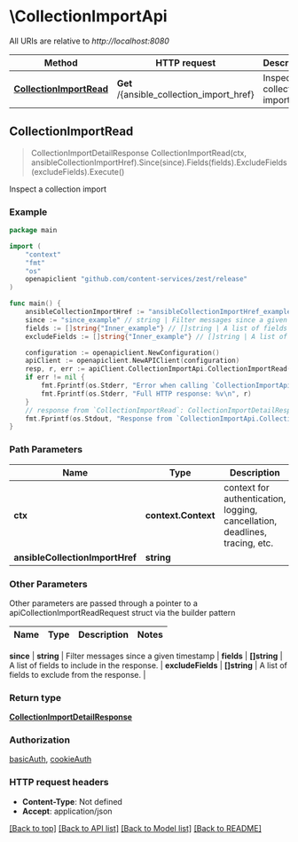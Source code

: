 # \CollectionImportApi

All URIs are relative to *http://localhost:8080*

Method | HTTP request | Description
------------- | ------------- | -------------
[**CollectionImportRead**](CollectionImportApi.md#CollectionImportRead) | **Get** /{ansible_collection_import_href} | Inspect a collection import



## CollectionImportRead

> CollectionImportDetailResponse CollectionImportRead(ctx, ansibleCollectionImportHref).Since(since).Fields(fields).ExcludeFields(excludeFields).Execute()

Inspect a collection import



### Example

```go
package main

import (
    "context"
    "fmt"
    "os"
    openapiclient "github.com/content-services/zest/release"
)

func main() {
    ansibleCollectionImportHref := "ansibleCollectionImportHref_example" // string | 
    since := "since_example" // string | Filter messages since a given timestamp (optional)
    fields := []string{"Inner_example"} // []string | A list of fields to include in the response. (optional)
    excludeFields := []string{"Inner_example"} // []string | A list of fields to exclude from the response. (optional)

    configuration := openapiclient.NewConfiguration()
    apiClient := openapiclient.NewAPIClient(configuration)
    resp, r, err := apiClient.CollectionImportApi.CollectionImportRead(context.Background(), ansibleCollectionImportHref).Since(since).Fields(fields).ExcludeFields(excludeFields).Execute()
    if err != nil {
        fmt.Fprintf(os.Stderr, "Error when calling `CollectionImportApi.CollectionImportRead``: %v\n", err)
        fmt.Fprintf(os.Stderr, "Full HTTP response: %v\n", r)
    }
    // response from `CollectionImportRead`: CollectionImportDetailResponse
    fmt.Fprintf(os.Stdout, "Response from `CollectionImportApi.CollectionImportRead`: %v\n", resp)
}
```

### Path Parameters


Name | Type | Description  | Notes
------------- | ------------- | ------------- | -------------
**ctx** | **context.Context** | context for authentication, logging, cancellation, deadlines, tracing, etc.
**ansibleCollectionImportHref** | **string** |  | 

### Other Parameters

Other parameters are passed through a pointer to a apiCollectionImportReadRequest struct via the builder pattern


Name | Type | Description  | Notes
------------- | ------------- | ------------- | -------------

 **since** | **string** | Filter messages since a given timestamp | 
 **fields** | **[]string** | A list of fields to include in the response. | 
 **excludeFields** | **[]string** | A list of fields to exclude from the response. | 

### Return type

[**CollectionImportDetailResponse**](CollectionImportDetailResponse.md)

### Authorization

[basicAuth](../README.md#basicAuth), [cookieAuth](../README.md#cookieAuth)

### HTTP request headers

- **Content-Type**: Not defined
- **Accept**: application/json

[[Back to top]](#) [[Back to API list]](../README.md#documentation-for-api-endpoints)
[[Back to Model list]](../README.md#documentation-for-models)
[[Back to README]](../README.md)

